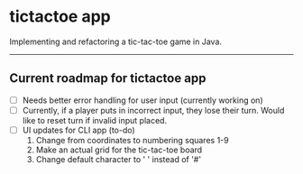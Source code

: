 # tictactoe app
Implementing and refactoring a tic-tac-toe game in Java.
- - - -
## Current roadmap for tictactoe app
- [ ] Needs better error handling for user input (currently working on)
- [ ] Currently, if a player puts in incorrect input, they lose their turn. Would like to reset turn if invalid input placed.
- [ ] UI updates for CLI app (to-do)
    1. Change from coordinates to numbering squares 1-9
  2. Make an actual grid for the tic-tac-toe board
  3. Change default character to ' ' instead of '#'
